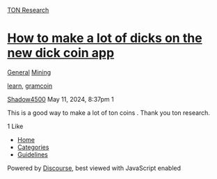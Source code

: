 [TON Research](/)

# [How to make a lot of dicks on the new dick coin app](/t/how-to-make-a-lot-of-dicks-on-the-new-dick-coin-app/17201)

[General](/c/general/mining/47)  [Mining](/c/general/mining/47) 

[learn](https://tonresear.ch/tag/learn), [gramcoin](https://tonresear.ch/tag/gramcoin)

    

[Shadow4500](https://tonresear.ch/u/Shadow4500)  May 11, 2024, 8:37pm  1

This is a good way to make a lot of ton coins . Thank you ton research.

  1 Like

*   [Home](/)
*   [Categories](/categories)
*   [Guidelines](/guidelines)

Powered by [Discourse](https://www.discourse.org), best viewed with JavaScript enabled